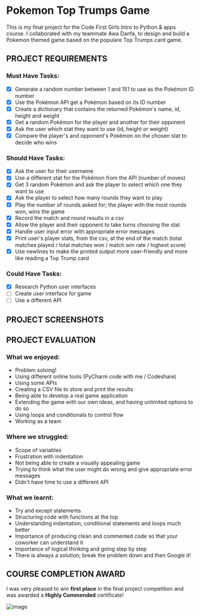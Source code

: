 # Pokemon Top Trumps Game

This is my final project for the Code First Girls Intro to Python & apps course.  I collaborated with my teammate Awa Danfa, to design and build a Pokemon themed game based on the populare Top Trumps card game.

## PROJECT REQUIREMENTS

### Must Have Tasks:
- [x] Generate a random number between 1 and 151 to use as the Pokémon ID number
- [x] Use the Pokémon API get a Pokémon based on its ID number
- [x] Create a dictionary that contains the returned Pokémon's name, id, height and weight
- [x] Get a random Pokémon for the player and another for their opponent
- [x] Ask the user which stat they want to use (id, height or weight)
- [x] Compare the player's and opponent's Pokémon on the chosen stat to decide who wins

### Should Have Tasks:
- [x] Ask the user for their username
- [x] Use a different stat for the Pokémon from the API (number of moves)
- [x] Get 3 random Pokémon and ask the player to select which one they want to use
- [x] Ask the player to select how many rounds they want to play
- [x] Play the number of rounds asked for; the player with the most rounds won, wins the game
- [x] Record the match and round results in a csv
- [x] Allow the player and their opponent to take turns choosing the stat
- [x] Handle user input error with appropriate error messages
- [x] Print user's player stats, from the csv, at the end of the match (total matches played / total matches won / match win rate / highest score)
- [x] Use newlines to make the printed output more user-friendly and more like reading a Top Trump card

### Could Have Tasks:
- [x] Research Python user interfaces
- [ ] Create user interface for game
- [ ] Use a different API

## PROJECT SCREENSHOTS

## PROJECT EVALUATION

### What we enjoyed:
- Problem solving!
- Using different online tools (PyCharm code with me / Codeshare)
- Using some APIs
- Creating a CSV file to store and print the results
- Being able to develop a real game application
- Extending the game with our own ideas, and having unlimited options to do so
- Using loops and conditionals to control flow
- Working as a team

### Where we struggled:
- Scope of variables
- Frustration with indentation
- Not being able to create a visually appealing game
- Trying to think what the user might do wrong and give appropriate error messages
- Didn't have time to use a different API

### What we learnt:
- Try and except statements
- Structuring code with functions at the top
- Understanding indentation, conditional statements and loops much better
- Importance of producing clean and commented code so that your coworker can understand it
- Importance of logical thinking and going step by step
- There is always a solution; break the problem down and then Google it!

## COURSE COMPLETION AWARD

I was very pleased to win **first place** in the final project competition and was awarded a **Highly Commended** certificate!

![image](https://user-images.githubusercontent.com/107806810/210856267-cabb4606-a374-4d4c-88ec-0644c8891eb3.png)

